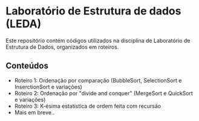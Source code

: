 # Laboratório de Estrutura de dados (LEDA)
Este repositório contém códigos utilizados na disciplina de Laboratório de Estrutura de Dados, organizados em roteiros.

## Conteúdos
- Roteiro 1: Ordenação por comparação (BubbleSort, SelectionSort e InserctionSort e variações)
- Roteiro 2: Ordenação por "divide and conquer" (MergeSort e QuickSort e variações)
- Roteiro 3: K-ésima estatística de ordem feita com recursão
- Mais em breve..